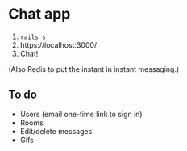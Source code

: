 # Chat app

1. `rails s`
2. https://localhost:3000/
3. Chat!

(Also Redis to put the instant in instant messaging.)

## To do

* Users (email one-time link to sign in)
* Rooms
* Edit/delete messages
* Gifs
